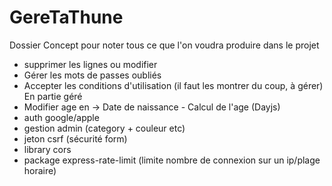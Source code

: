 # GereTaThune

Dossier Concept pour noter tous ce que l'on voudra produire dans le projet

- supprimer les lignes ou modifier
- Gérer les mots de passes oubliés
- Accepter les conditions d'utilisation (il faut les montrer du coup, à gérer) En partie géré
- Modifier age en -> Date de naissance - Calcul de l'age (Dayjs)
- auth google/apple
- gestion admin (category + couleur etc)
- jeton csrf (sécurité form)
- library cors
- package express-rate-limit (limite nombre de connexion sur un ip/plage horaire)
